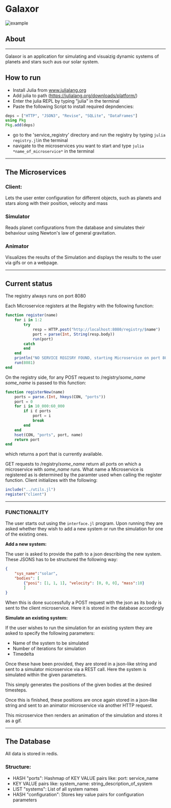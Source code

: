 # Galaxor

![example](./example.gif)


## About
---
Galaxor is an application for simulating and visuaizig dynamic systems of planets and stars such aus our solar system.

## How to run
- Install Julia from www.julialang.org
- Add julia to path (https://julialang.org/downloads/platform/)
- Enter the julia REPL by typing "julia" in the terminal
- Paste the following Script to install required depndencies:
```Julia
deps = ["HTTP", "JSON3", "Revise", "SQLite", "DataFrames"]
using Pkg
Pkg.add(deps)
```
- go to the 'service_registry' directory and run the registry by typing ```julia registry.jl```in the terminal
- navigate to the microservices you want to start and type ```julia *name_of_microservice*``` in the terminal

---

## The Microservices
### Client:

Lets the user enter configuration for different objects, such as planets and stars along with their position, velocity and mass


### Simulator
Reads planet configurations from the database and simulates their behaviour using Newton's law of general gravitation.


### Animator
Visualizes the results of the Simulation and displays the results to the user via gifs or on a webpage.


---
## Current status

The registry always runs on port 8080

Each Microservice registers at the Registry with the following function:
```Julia
function register(name)
    for i in 1:2
        try
            resp = HTTP.post("http://localhost:8080/registry/$name")
            port = parse(Int, String(resp.body))
            run(port)
        catch
        end
    end
    println("NO SERVICE REGISRY FOUND, starting Microservice on port 8081")
    run(8081)
end
```

On the registry side, for any POST request to /registry/*some_name*
*some_name* is passed to this function:


```Julia
function registerNew(name)
    ports = parse.(Int, hkeys(CON, "ports"))
    port = 0
    for i in 10_000:60_000
        if i ∉ ports
            port = i
            break
        end
    end
    hset(CON, "ports", port, name)
    return port
end
```
which returns a port that is currently available.

GET requests to /registry/*some_name* return all ports on which a microservice with *some_name* runs. What name a Microservice is registered as is determined by the paramter used when calling the register function. Client initializes with the following:
```Julia
include("../utils.jl")
register("client")
```

---

### **FUNCTIONALITY**

The user starts out using the ```interface.jl``` program. Upon running they are asked whether they wish to add a new system or run the simulation for one of the existing ones.

**Add a new system:**

The user is asked to provide the path to a json describing the new system. These JSONS has to be structured the following way:
```Json
{
    "sys_name":"solar",
    "bodies": [
        {"posi": [1, 1, 1], "velocity": [0, 0, 0], "mass":10}
        ]
}
```
When this is done successfully a POST request with the json as its body is sent to the client microservice. Here it is stored in the database accordingly


**Simulate an existing system:**

If the user wishes to run the simulation for an existing system they are asked to specify the following parameters:
- Name of the system to be simulated
- Number of iterations for simulation
- Timedelta

Once these have been provided, they are stored in a json-like string and sent to a simulator microservice via a REST call. Here the system is simulated within the given parameters. 

This simply generates the positions of the given bodies at the desired timesteps. 

Once this is finished, these positions are once again stored in a json-like string and sent to an animator microservice via another HTTP request.

This microservice then renders an animation of the simulation and stores it as a gif.

---

## The Database
All data is stored in redis.

### Structure:
- HASH "ports": Hashmap of KEY VALUE pairs like: port: service_name
- KEY VALUE pairs like: system_name: string_description_of_system
- LIST "systems": List of all system names
- HASH "configuration": Stores key value pairs for configuration parameters